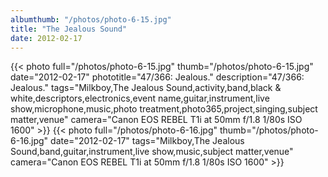 ```yaml
---
albumthumb: "/photos/photo-6-15.jpg"
title: "The Jealous Sound"
date: 2012-02-17
---
```

{{< photo full="/photos/photo-6-15.jpg" thumb="/photos/photo-6-15.jpg" date="2012-02-17" phototitle="47/366: Jealous." description="47/366: Jealous." tags="Milkboy,The Jealous Sound,activity,band,black & white,descriptors,electronics,event name,guitar,instrument,live show,microphone,music,photo treatment,photo365,project,singing,subject matter,venue" camera="Canon EOS REBEL T1i at 50mm f/1.8 1/80s ISO 1600" >}}
{{< photo full="/photos/photo-6-16.jpg" thumb="/photos/photo-6-16.jpg" date="2012-02-17" tags="Milkboy,The Jealous Sound,band,guitar,instrument,live show,music,subject matter,venue" camera="Canon EOS REBEL T1i at 50mm f/1.8 1/80s ISO 1600" >}}
